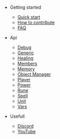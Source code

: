- Getting started

  - [Quick start](getting-started/quickstart.md)
  - [How to contribute](getting-started/how-to-contribute.md)
  - [FAQ](getting-started/faq.md)

- Api

  - [Debug](api/debug.md)
  - [Generic](api/generic.md)
  - [Healing](api/healing.md)
  - [Members](api/members.md)
  - [Memory](api/memory.md)
  - [Object Manager](api/object-manager.md)
  - [Player](api/player.md)
  - [Power](api/power.md)
  - [Rune](api/rune.md)
  - [Spell](api/spell.md)
  - [Unit](api/unit.md)
  - [Vars](api/vars.md)

- Usefull

  - [Discord](https://discord.com/invite/xBFKJc6QRr)
  - [YouTube](https://youtube.com/playlist?list=PLvjnPqMPbgyoq7rM8bHr3rdcRTVZ5cXuy)